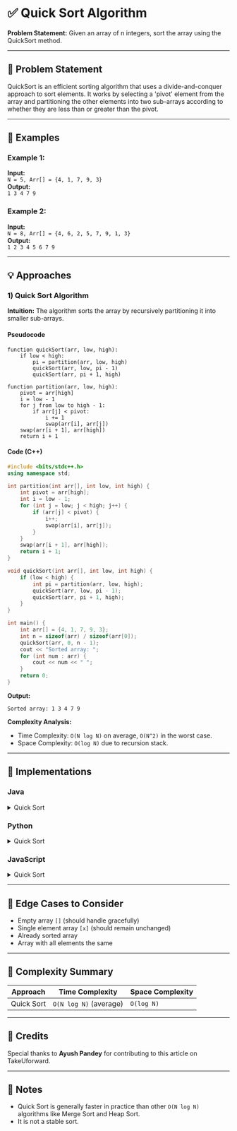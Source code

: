# ✅ Quick Sort Algorithm

**Problem Statement:** Given an array of n integers, sort the array using the QuickSort method.

---

## 📌 Problem Statement

QuickSort is an efficient sorting algorithm that uses a divide-and-conquer approach to sort elements. It works by selecting a 'pivot' element from the array and partitioning the other elements into two sub-arrays according to whether they are less than or greater than the pivot.

---

## 🧪 Examples

### Example 1:
**Input:**  
`N = 5, Arr[] = {4, 1, 7, 9, 3}`  
**Output:**  
`1 3 4 7 9`  

### Example 2:
**Input:**  
`N = 8, Arr[] = {4, 6, 2, 5, 7, 9, 1, 3}`  
**Output:**  
`1 2 3 4 5 6 7 9`  

---

## 💡 Approaches

### 1) Quick Sort Algorithm

**Intuition:** The algorithm sorts the array by recursively partitioning it into smaller sub-arrays.

#### Pseudocode
```
function quickSort(arr, low, high):
    if low < high:
        pi = partition(arr, low, high)
        quickSort(arr, low, pi - 1)
        quickSort(arr, pi + 1, high)

function partition(arr, low, high):
    pivot = arr[high]
    i = low - 1
    for j from low to high - 1:
        if arr[j] < pivot:
            i += 1
            swap(arr[i], arr[j])
    swap(arr[i + 1], arr[high])
    return i + 1
```

#### Code (C++)
```cpp
#include <bits/stdc++.h>
using namespace std;

int partition(int arr[], int low, int high) {
    int pivot = arr[high];
    int i = low - 1;
    for (int j = low; j < high; j++) {
        if (arr[j] < pivot) {
            i++;
            swap(arr[i], arr[j]);
        }
    }
    swap(arr[i + 1], arr[high]);
    return i + 1;
}

void quickSort(int arr[], int low, int high) {
    if (low < high) {
        int pi = partition(arr, low, high);
        quickSort(arr, low, pi - 1);
        quickSort(arr, pi + 1, high);
    }
}

int main() {
    int arr[] = {4, 1, 7, 9, 3};
    int n = sizeof(arr) / sizeof(arr[0]);
    quickSort(arr, 0, n - 1);
    cout << "Sorted array: ";
    for (int num : arr) {
        cout << num << " ";
    }
    return 0;
}
```

**Output:**
```
Sorted array: 1 3 4 7 9
```

**Complexity Analysis:**
- Time Complexity: `O(N log N)` on average, `O(N^2)` in the worst case.
- Space Complexity: `O(log N)` due to recursion stack.

---

## 🧷 Implementations

### Java

<details>
<summary>Quick Sort</summary>

```java
public class Main {
    static int partition(int[] arr, int low, int high) {
        int pivot = arr[high];
        int i = (low - 1);
        for (int j = low; j < high; j++) {
            if (arr[j] < pivot) {
                i++;
                int temp = arr[i];
                arr[i] = arr[j];
                arr[j] = temp;
            }
        }
        int temp = arr[i + 1];
        arr[i + 1] = arr[high];
        arr[high] = temp;
        return i + 1;
    }

    static void quickSort(int[] arr, int low, int high) {
        if (low < high) {
            int pi = partition(arr, low, high);
            quickSort(arr, low, pi - 1);
            quickSort(arr, pi + 1, high);
        }
    }

    public static void main(String[] args) {
        int[] arr = {4, 1, 7, 9, 3};
        quickSort(arr, 0, arr.length - 1);
        System.out.println("Sorted array: ");
        for (int num : arr) {
            System.out.print(num + " ");
        }
    }
}
```

</details>

### Python

<details>
<summary>Quick Sort</summary>

```python
def partition(arr, low, high):
    pivot = arr[high]
    i = low - 1
    for j in range(low, high):
        if arr[j] < pivot:
            i += 1
            arr[i], arr[j] = arr[j], arr[i]
    arr[i + 1], arr[high] = arr[high], arr[i + 1]
    return i + 1

def quick_sort(arr, low, high):
    if low < high:
        pi = partition(arr, low, high)
        quick_sort(arr, low, pi - 1)
        quick_sort(arr, pi + 1, high)

arr = [4, 1, 7, 9, 3]
quick_sort(arr, 0, len(arr) - 1)
print("Sorted array:", arr)
```

</details>

### JavaScript

<details>
<summary>Quick Sort</summary>

```javascript
function partition(arr, low, high) {
    let pivot = arr[high];
    let i = low - 1;
    for (let j = low; j < high; j++) {
        if (arr[j] < pivot) {
            i++;
            [arr[i], arr[j]] = [arr[j], arr[i]];
        }
    }
    [arr[i + 1], arr[high]] = [arr[high], arr[i + 1]];
    return i + 1;
}

function quickSort(arr, low, high) {
    if (low < high) {
        let pi = partition(arr, low, high);
        quickSort(arr, low, pi - 1);
        quickSort(arr, pi + 1, high);
    }
}

let arr = [4, 1, 7, 9, 3];
quickSort(arr, 0, arr.length - 1);
console.log("Sorted array:", arr);
```

</details>

---

## 🧭 Edge Cases to Consider

* Empty array `[]` (should handle gracefully)
* Single element array `[x]` (should remain unchanged)
* Already sorted array
* Array with all elements the same

---

## 🧾 Complexity Summary

| Approach      | Time Complexity | Space Complexity |
| ------------- | --------------- | ---------------- |
| Quick Sort    | `O(N log N)` (average) | `O(log N)` |

---

## 🙌 Credits

Special thanks to **Ayush Pandey** for contributing to this article on TakeUforward.

---

## 📣 Notes

* Quick Sort is generally faster in practice than other `O(N log N)` algorithms like Merge Sort and Heap Sort.
* It is not a stable sort.
